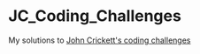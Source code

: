 # JC_Coding_Challenges
My solutions to [John Crickett's coding challenges](https://codingchallenges.fyi/challenges/intro)
